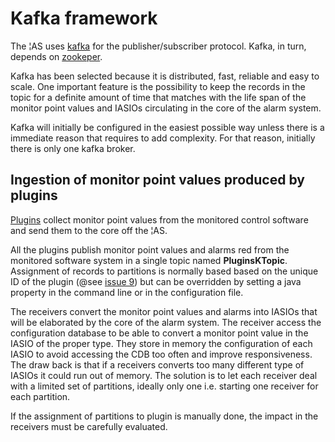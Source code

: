 # Kafka framework

The ¦AS uses [kafka](https://kafka.apache.org/) for the publisher/subscriber protocol. Kafka, in turn, depends on [zookeper](https://zookeeper.apache.org/).

Kafka has been selected because it is distributed, fast, reliable and easy to scale. 
One important feature is the possibility to keep the records in the topic for a definite amount of time that matches with the life span of the monitor point values and IASIOs circulating in the core of the alarm system.

Kafka will initially be configured in the easiest possible way unless there is a immediate reason that requires to add complexity.
For that reason, initially there is only one kafka broker.

## Ingestion of monitor point values produced by plugins

[Plugins](https://github.com/IntegratedAlarmSystem-Group/ias/wiki/Monitored-system-plugins) collect monitor point values from the monitored control software and send them to the core off the ¦AS.

All the plugins publish monitor point values and alarms red from the monitored software system in a single topic named **PluginsKTopic**. 
Assignment of records to partitions is normally based based on the unique ID of the plugin (@see [issue 9](https://github.com/IntegratedAlarmSystem-Group/ias/issues/9)) but can be overridden by setting a java property in the command line or in the configuration file.

The receivers convert the monitor point values and alarms into IASIOs that will be elaborated by the core of the alarm system. 
The receiver access the configuration database to be able to convert a monitor point value in the IASIO of the proper type.
They store in memory the configuration of each IASIO to avoid accessing the CDB too often and improve responsiveness.
The draw back is that if a receivers converts too many different type of IASIOs it could run out of memory.
The solution is to let each receiver deal with a limited set of partitions, ideally only one i.e. starting one receiver for each partition.

If the assignment of partitions to plugin is manually done, the impact in the receivers must be carefully evaluated.
